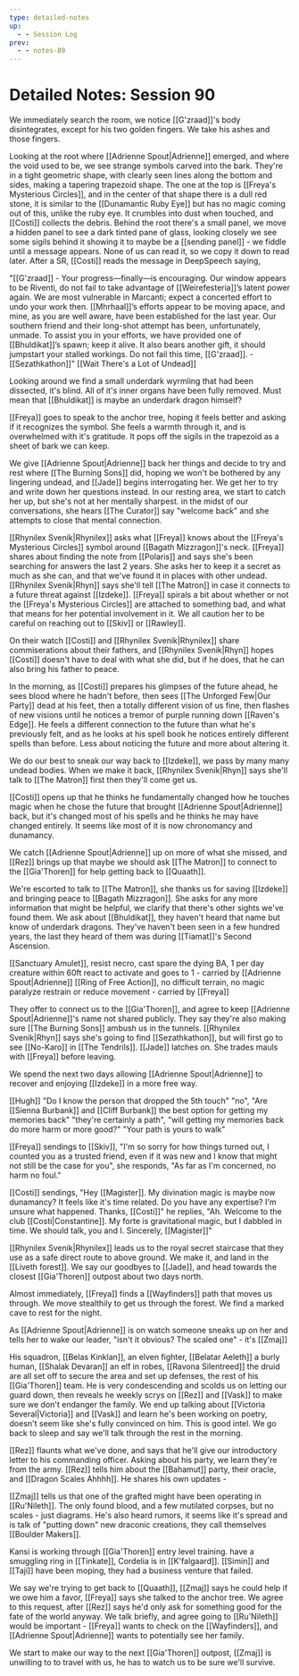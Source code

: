 ```yaml
---
type: detailed-notes
up:
  - - Session Log
prev:
  - - notes-89
---
```


# Detailed Notes: Session 90

We immediately search the room, we notice [[G'zraad]]'s body disintegrates, except for his two golden fingers. We take his ashes and those fingers.

Looking at the root where [[Adrienne Spout|Adrienne]] emerged, and where the void used to be, we see strange symbols carved into the bark. They're in a tight geometric shape, with clearly seen lines along the bottom and sides, making a tapering trapezoid shape. The one at the top is [[Freya's Mysterious Circles]], and in the center of that shape there is a dull red stone, it is similar to the [[Dunamantic Ruby Eye]] but has no magic coming out of this, unlike the ruby eye. It crumbles into dust when touched, and [[Costi]] collects the debris. Behind the root there's a small panel, we move a hidden panel to see a dark tinted pane of glass, looking closely we see some sigils behind it showing it to maybe be a [[sending panel]] - we fiddle until a message appears. None of us can read it, so we copy it down to read later. After a SR, [[Costi]] reads the message in DeepSpeech saying, 

"[[G'zraad]] - Your progress—finally—is encouraging. Our window appears to be Riventi, do not fail to take advantage of [[Weirefesteria]]’s latent power again. We are most vulnerable in Marcanti; expect a concerted effort to undo your work then. [[Mhrhaal]]’s efforts appear to be moving apace, and mine, as you are well aware, have been established for the last year. Our southern friend and their long-shot attempt has been, unfortunately, unmade. To assist you in your efforts, we have provided one of [[Bhuldikat]]’s spawn; keep it alive. It also bears another gift, it should jumpstart your stalled workings. Do not fail this time, [[G'zraad]]. - [[Sezathkathon]]" [[Wait There's a Lot of Undead]]

Looking around we find a small underdark wyrmling that had been dissected, it's blind. All of it's inner organs have been fully removed. Must mean that [[Bhuldikat]] is maybe an underdark dragon himself? 

[[Freya]] goes to speak to the anchor tree, hoping it feels better and asking if it recognizes the symbol. She feels a warmth through it, and is overwhelmed with it's gratitude. It pops off the sigils in the trapezoid as a sheet of bark we can keep. 

We give [[Adrienne Spout|Adrienne]] back her things and decide to try and rest where [[The Burning Sons]] did, hoping we won't be bothered by any lingering undead, and [[Jade]] begins interrogating her. We get her to try and write down her questions instead. In our resting area, we start to catch her up, but she's not at her mentally sharpest. in the midst of our conversations, she hears [[The Curator]] say "welcome back" and she attempts to close that mental connection. 

[[Rhynilex Svenik|Rhynilex]] asks what [[Freya]] knows about the [[Freya's Mysterious Circles]] symbol around [[Bagath Mizzragon]]'s neck. [[Freya]] shares about finding the note from [[Polaris]] and says she's been searching for answers the last 2 years. She asks her to keep it a secret as much as she can, and that we've found it in places with other undead. [[Rhynilex Svenik|Rhyn]] says she'll tell [[The Matron]] in case it connects to a future threat against [[Izdeke]]. [[Freya]] spirals a bit about whether or not the [[Freya's Mysterious Circles]] are attached to something bad, and what that means for her potential involvement in it. We all caution her to be careful on reaching out to [[Skiv]] or [[Rawley]]. 

On their watch [[Costi]] and [[Rhynilex Svenik|Rhynilex]] share commiserations about their fathers, and [[Rhynilex Svenik|Rhyn]] hopes [[Costi]] doesn't have to deal with what she did, but if he does, that he can also bring his father to peace.

In the morning, as [[Costi]] prepares his glimpses of the future ahead, he sees blood where he hadn't before, then sees [[The Unforged Few|Our Party]] dead at his feet, then a totally different vision of us fine, then flashes of new visions until he notices a tremor of purple running down [[Raven's Edge]]. He feels a different connection to the future than what he's previously felt, and as he looks at his spell book he notices entirely different spells than before. Less about noticing the future and more about altering it. 

We do our best to sneak our way back to [[Izdeke]], we pass by many many undead bodies. When we make it back, [[Rhynilex Svenik|Rhyn]] says she'll talk to [[The Matron]] first then they'll come get us. 

[[Costi]] opens up that he thinks he fundamentally changed how he touches magic when he chose the future that brought [[Adrienne Spout|Adrienne]] back, but it's changed most of his spells and he thinks he may have changed entirely. It seems like most of it is now chronomancy and dunamancy. 

We catch [[Adrienne Spout|Adrienne]] up on more of what she missed, and [[Rez]] brings up that maybe we should ask [[The Matron]] to connect to the [[Gia'Thoren]] for help getting back to [[Quaath]]. 

We're escorted to talk to [[The Matron]], she thanks us for saving [[Izdeke]] and bringing peace to [[Bagath Mizzragon]]. She asks for any more information that might be helpful, we clarify that there's other sights we've found them. We ask about [[Bhuldikat]], they haven't heard that name but know of underdark dragons. They've haven't been seen in a few hundred years, the last they heard of them was during [[Tiamat]]'s Second Ascension. 

[[Sanctuary Amulet]], resist necro, cast spare the dying BA, 1 per day creature within 60ft react to activate and goes to 1 - carried by [[Adrienne Spout|Adrienne]]
[[Ring of Free Action]], no difficult terrain, no magic paralyze restrain or reduce movement - carried by [[Freya]]

They offer to connect us to the [[Gia'Thoren]], and agree to keep [[Adrienne Spout|Adrienne]]'s name not shared publicly. They say they're also making sure [[The Burning Sons]] ambush us in the tunnels. [[Rhynilex Svenik|Rhyn]] says she's going to find [[Sezathkathon]], but will first go to see [[No-Karo]] in [[The Tendrils]]. [[Jade]] latches on. She trades mauls with [[Freya]] before leaving. 

We spend the next two days allowing [[Adrienne Spout|Adrienne]] to recover and enjoying [[Izdeke]] in a more free way. 

[[Hugh]] "Do I know the person that dropped the 5th touch" "no", "Are [[Sienna Burbank]] and [[Cliff Burbank]] the best option for getting my memories back" "they're certainly a path", "will getting my memories back do more harm or more good?" "Your path is yours to walk"

[[Freya]] sendings to [[Skiv]], "I'm so sorry for how things turned out, I counted you as a trusted friend, even if it was new and I know that might not still be the case for you", she responds, "As far as I'm concerned, no harm no foul."

[[Costi]] sendings, "Hey [[Magister]]. My divination magic is maybe now dunamancy? It feels like it's time related. Do you have any expertise? I'm unsure what happened. Thanks, [[Costi]]" he replies, "Ah. Welcome to the club [[Costi|Constantine]]. My forte is gravitational magic, but I dabbled in time. We should talk, you and I. Sincerely, [[Magister]]"

[[Rhynilex Svenik|Rhynilex]] leads us to the royal secret staircase that they use as a safe direct route to above ground. We make it, and land in the [[Liveth forest]]. We say our goodbyes to [[Jade]], and head towards the closest [[Gia'Thoren]] outpost about two days north. 

Almost immediately, [[Freya]] finds a [[Wayfinders]] path that moves us through. We move stealthily to get us through the forest. We find a marked cave to rest for the night. 

As [[Adrienne Spout|Adrienne]] is on watch someone sneaks up on her and tells her to wake our leader, "isn't it obvious? The scaled one" - it's [[Zmaj]]

His squadron, [[Belas Kinklan]], an elven fighter, [[Belatar Aeleth]] a burly human, [[Shalak Devaran]] an elf in robes, [[Ravona Silentreed]] the druid are all set off to secure the area and set up defenses, the rest of his [[Gia'Thoren]] team. He is very condescending and scolds us on letting our guard down, then reveals he weekly scrys on [[Rez]] and [[Vask]] to make sure we don't endanger the family. We end up talking about [[Victoria Several|Victoria]] and [[Vask]] and learn he's been working on poetry, doesn't seem like she's fully convinced on him. This is good intel. We go back to sleep and say we'll talk through the rest in the morning.

[[Rez]] flaunts what we've done, and says that he'll give our introductory letter to his commanding officer. Asking about his party, we learn they're from the army. [[Rez]] tells him about the [[Bahamut]] party, their oracle, and [[Dragon Scales Ahhhh]]. He shares his own updates -

[[Zmaj]] tells us that one of the grafted might have been operating in [[Ru'Nileth]]. The only found blood, and a few mutilated corpses, but no scales - just diagrams. He's also heard rumors, it seems like it's spread and is talk of "putting down" new draconic creations, they call themselves [[Boulder Makers]]. 

Kansi is working through [[Gia'Thoren]] entry level training. have a smuggling ring in [[Tinkate]], Cordelia is in [[K'falgaard]]. [[Simin]] and [[Taji]] have been moping, they had a business venture that failed. 

We say we're trying to get back to [[Quaath]], [[Zmaj]] says he could help if we owe him a favor, [[Freya]] says she talked to the anchor tree. We agree to this request, after [[Rez]] says he'd only ask for something good for the fate of the world anyway. We talk briefly, and agree going to [[Ru'Nileth]] would be important - [[Freya]] wants to check on the [[Wayfinders]], and [[Adrienne Spout|Adrienne]] wants to potentially see her family. 

We start to make our way to the next [[Gia'Thoren]] outpost, [[Zmaj]] is unwilling to to travel with us, he has to watch us to be sure we'll survive. 







